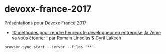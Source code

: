 # devoxx-france-2017

Présentations pour Devoxx France 2017

* [10 méthodes pour rendre heureux le développeur en entreprise, la 7ème va vous étonner !](https://linsolas.github.io/devoxx-france-2017/index.html) par Romain Linsolas & Cyril Lakech

```
browser-sync start --server --files '**'
```
